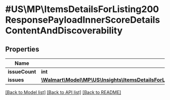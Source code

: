 # #US\MP\ItemsDetailsForListing200ResponsePayloadInnerScoreDetailsContentAndDiscoverability

## Properties

Name | Type | Description | Notes
------------ | ------------- | ------------- | -------------
**issueCount** | **int** |  | [optional]
**issues** | [**\Walmart\Model\MP\US\Insights\ItemsDetailsForListing200ResponsePayloadInnerScoreDetailsContentAndDiscoverabilityIssuesInner[]**](ItemsDetailsForListing200ResponsePayloadInnerScoreDetailsContentAndDiscoverabilityIssuesInner.md) |  | [optional]


[[Back to Model list]](../) [[Back to API list]](../../Api/US/MP) [[Back to README]](../../README.md)
